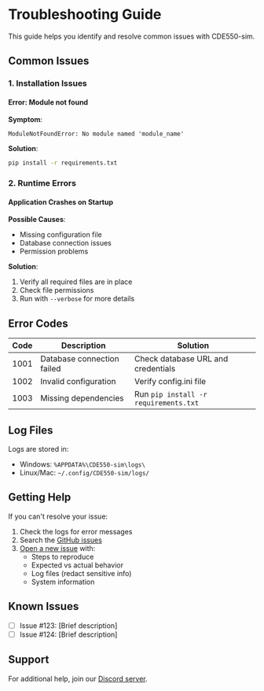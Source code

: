 # Troubleshooting Guide

This guide helps you identify and resolve common issues with CDE550-sim.

## Common Issues

### 1. Installation Issues

#### Error: Module not found

**Symptom**:
```
ModuleNotFoundError: No module named 'module_name'
```

**Solution**:
```bash
pip install -r requirements.txt
```

### 2. Runtime Errors

#### Application Crashes on Startup

**Possible Causes**:
- Missing configuration file
- Database connection issues
- Permission problems

**Solution**:
1. Verify all required files are in place
2. Check file permissions
3. Run with `--verbose` for more details

## Error Codes

| Code | Description | Solution |
|------|-------------|-----------|
| 1001 | Database connection failed | Check database URL and credentials |
| 1002 | Invalid configuration | Verify config.ini file |
| 1003 | Missing dependencies | Run `pip install -r requirements.txt` |

## Log Files

Logs are stored in:
- Windows: `%APPDATA%\CDE550-sim\logs\`
- Linux/Mac: `~/.config/CDE550-sim/logs/`

## Getting Help

If you can't resolve your issue:
1. Check the logs for error messages
2. Search the [GitHub issues](https://github.com/Nsfr750/CDE550-sim/issues)
3. [Open a new issue](https://github.com/Nsfr750/CDE550-sim/issues/new/choose) with:
   - Steps to reproduce
   - Expected vs actual behavior
   - Log files (redact sensitive info)
   - System information

## Known Issues

- [ ] Issue #123: [Brief description]
- [ ] Issue #124: [Brief description]

## Support

For additional help, join our [Discord server](https://discord.gg/ryqNeuRYjD).
